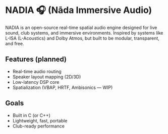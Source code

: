 # NADIA 🎧 (Nāda Immersive Audio)

NADIA is an open-source real-time spatial audio engine designed for live sound, club systems, and immersive environments. Inspired by systems like L-ISA (L-Acoustics) and Dolby Atmos, but built to be modular, transparent, and free.

## Features (planned)
- Real-time audio routing
- Speaker layout mapping (2D/3D)
- Low-latency DSP core
- Spatialization (VBAP, HRTF, Ambisonics — WIP)

## Goals
- Built in C (or C++)
- Lightweight, fast, portable
- Club-ready performance
